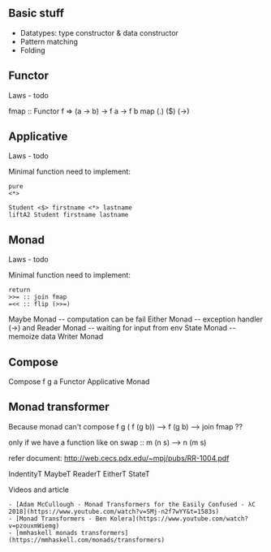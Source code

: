 ## Basic stuff 

 - Datatypes: type constructor & data constructor
 - Pattern matching
 - Folding


## Functor

Laws
    - todo

fmap :: Functor f => (a -> b) -> f a -> f b
map
(.)
($)
(->)

## Applicative
Laws
    - todo

Minimal function need to implement:
```
pure
<*>
```

```
Student <$> firstname <*> lastname
liftA2 Student firstname lastname
```

## Monad
Laws
    - todo

Minimal function need to implement:
```
return
>>= :: join fmap
=<< :: flip (>>=)
```

Maybe Monad -- computation can be fail
Either Monad -- exception handler
(->) and Reader Monad -- waiting for input from env
State Monad -- memoize data
Writer Monad 

## Compose
Compose f g a
Functor 
Applicative
Monad

## Monad transformer

Because monad can't compose
f g ( f (g b)) --> f (g b) --> join fmap ??

only if we have a function like on swap :: m (n s) --> n (m s)

refer document: http://web.cecs.pdx.edu/~mpj/pubs/RR-1004.pdf

IndentityT
MaybeT
ReaderT
EitherT
StateT

Videos and article

    - [Adam McCullough - Monad Transformers for the Easily Confused - λC 2018](https://www.youtube.com/watch?v=SMj-n2f7wYY&t=1583s)
    - [Monad Transformers - Ben Kolera](https://www.youtube.com/watch?v=pzouxmWiemg)
    - [mmhaskell monads transformers](https://mmhaskell.com/monads/transformers)
